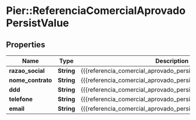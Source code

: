 # Pier::ReferenciaComercialAprovadoPersistValue

## Properties
Name | Type | Description | Notes
------------ | ------------- | ------------- | -------------
**razao_social** | **String** | {{{referencia_comercial_aprovado_persist_razao_social_value}}} | [optional] 
**nome_contrato** | **String** | {{{referencia_comercial_aprovado_persist_nome_contrato_value}}} | [optional] 
**ddd** | **String** | {{{referencia_comercial_aprovado_persist_ddd_value}}} | [optional] 
**telefone** | **String** | {{{referencia_comercial_aprovado_persist_telefone_value}}} | [optional] 
**email** | **String** | {{{referencia_comercial_aprovado_persist_email_value}}} | [optional] 



